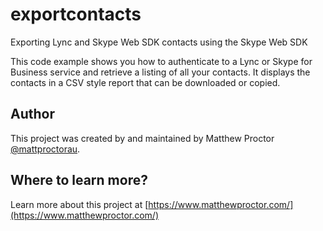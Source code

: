 # exportcontacts
Exporting Lync and Skype Web SDK contacts using the Skype Web SDK

This code example shows you how to authenticate to a Lync or Skype for Business service and retrieve a listing of all your contacts. It displays the contacts in a CSV style report that can be downloaded or copied.

## Author

This project was created by and maintained by Matthew Proctor [@mattproctorau](https://twitter.com/mattproctorau).

## Where to learn more?
Learn more about this project at [https://www.matthewproctor.com/](https://www.matthewproctor.com/)

